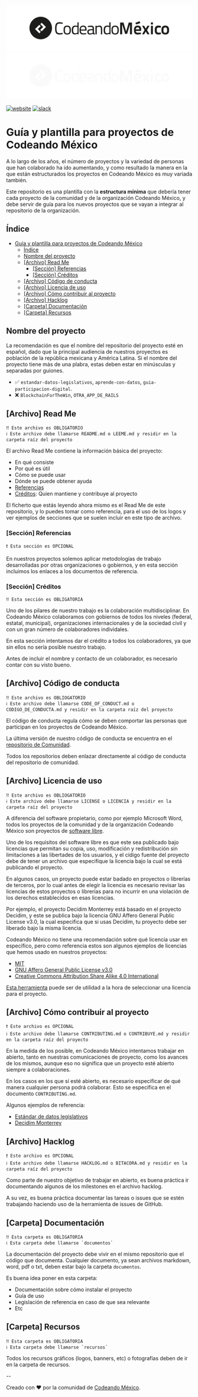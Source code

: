 ![Logo Codeando México](/recursos/imagenes/logo-cmx.svg#gh-light-mode-only)
![Logo Codeando México](/recursos/imagenes/logo-cmx-blanco.svg#gh-dark-mode-only)

[![website](https://img.shields.io/badge/website-CodeandoMexico-00D88E.svg)](http://www.codeandomexico.org/)
[![slack](https://img.shields.io/badge/slack-CodeandoMexico-EC0E4F.svg)](http://slack.codeandomexico.org/)


# Guía y plantilla para proyectos de Codeando México

A lo largo de los años, el número de proyectos y la variedad de personas que han colaborado ha ido aumentando, y como resultado la manera en la que están estructurados los proyectos en Codeando México es muy variada también. 

Este repositorio es una plantilla con la **estructura mínima** que debería tener cada proyecto de la comunidad y de la organización Codeando México, y debe servir de guía para los nuevos proyectos que se vayan a integrar al repositorio de la organización.


## Índice

- [Guía y plantilla para proyectos de Codeando México](#guía-y-plantilla-para-proyectos-de-codeando-méxico)
  - [Índice](#índice)
  - [Nombre del proyecto](#nombre-del-proyecto)
  - [[Archivo] Read Me](#archivo-read-me)
    - [[Sección] Referencias](#sección-referencias)
    - [[Sección] Créditos](#sección-créditos)
  - [[Archivo] Código de conducta](#archivo-código-de-conducta)
  - [[Archivo] Licencia de uso](#archivo-licencia-de-uso)
  - [[Archivo] Cómo contribuir al proyecto](#archivo-cómo-contribuir-al-proyecto)
  - [[Archivo] Hacklog](#archivo-hacklog)
  - [[Carpeta] Documentación](#carpeta-documentación)
  - [[Carpeta] Recursos](#carpeta-recursos)

## Nombre del proyecto

La recomendación es que el nombre del repositorio del proyecto esté en español, dado que la principal audiencia de nuestros proyectos es población de la república mexicana y América Latina. Si el nombre del proyecto tiene más de una plabra, estas deben estar en minúsculas y separadas por guiones.

* ✅  `estandar-datos-legislativos`, `aprende-con-datos`, `guia-participacion-digital`.
* ❌  `BlockchainForTheWin`, `OTRA_APP_DE_RAILS`

## [Archivo] Read Me

```
‼️ Este archivo es OBLIGATORIO
ℹ️ Este archivo debe llamarse README.md o LEEME.md y residir en la carpeta raíz del proyecto
```

El archivo Read Me contiene la información básica del proyecto:

  * En qué consiste
  * Por qué es útil
  * Cómo se puede usar
  * Dónde se puede obtener ayuda
  * [Referencias](#sección-referencias)
  * [Créditos](#sección-créditos): Quien mantiene y contribuye al proyecto


El ficherto que estás leyendo ahora mismo es el Read Me de este repositorio, y lo puedes tomar como referencia, para el uso de los logos y ver ejemplos de secciones que se suelen incluir en este tipo de  archivo.

### [Sección] Referencias

```
❗️ Esta sección es OPCIONAL
```

En nuestros proyectos solemos aplicar metodologías de trabajo desarrolladas por otras organizaciones o gobiernos, y en esta sección incluimos los enlaces a los documentos de referencia. 

### [Sección] Créditos

```
‼️ Esta sección es OBLIGATORIA
```

Uno de los pilares de nuestro trabajo es la colaboración multidisciplinar. En Codeando México colaboramos con gobiernos de todos los niveles (federal, estatal, municipal), organizaciones internacionales y de la sociedad civil y con un gran número de colaboradores individales.

En esta sección intentamos dar el crédito a todos los colaboradores, ya que sin ellos no sería posible nuestro trabajo.

Antes de incluir el nombre y contacto de un colaborador, es necesario contar con su visto bueno.

## [Archivo] Código de conducta

```
‼️ Este archivo es OBLIOGATORIO
ℹ️ Este archivo debe llamarse CODE_OF_CONDUCT.md o CODIGO_DE_CONDUCTA.md y residir en la carpeta raíz del proyecto
```

El código de conducta regula cómo se deben comportar las personas que participan en los proyectos de Codeando México.

La última versión de nuestro código de conducta se encuentra en el [repositorio de Comunidad](https://github.com/CodeandoMexico/comunidad/blob/master/CODIGO-DE-CONDUCTA.md).

Todos los repositorios deben enlazar directamente al código de conducta del repositorio de comunidad.

## [Archivo] Licencia de uso

```
‼️ Este archivo es OBLIOGATORIO
ℹ️ Este archivo debe llamarse LICENSE o LICENCIA y residir en la carpeta raíz del proyecto
```

A diferencia del software propietario, como por ejemplo Microsoft Word, todos los proyectos de la comunidad y de la organización Codeando México son proyectos de [software libre](https://www.gnu.org/philosophy/free-sw.es.html).

Uno de los requisitos del software libre es que este sea publicado bajo licencias que permitan su copia, uso, modificación y redistribución sin limitaciones a las libertades de los usuarios, y el cídigo fuente del proyecto debe de tener un archivo que especifique la licencia bajo la cual se está publicando el proyecto.

En algunos casos, un proyecto puede estar badado en proyectos o librerías de terceros, por lo cual antes de elegir la licencia es necesario revisar las licencias de estos proyectos o librerías para no incurrir en una violación de los derechos establecidos en esas licencias.

Por ejemplo, el proyecto Decidim Monterrey está basado en el proyecto Decidim, y este se publica bajo la licencia GNU Affero General Public License v3.0, la cual especifica que si usas Decidim, tu proyecto debe ser liberado bajo la misma licencia.

Codeando México no tiene una recomendación sobre qué licencia usar en específico, pero como referencia estos son algunos ejemplos de licencias que hemos usado en nuestros proyectos:
* [MIT](https://opensource.org/licenses/MIT)
* [GNU Affero General Public License v3.0](https://choosealicense.com/licenses/agpl-3.0/)
* [Creative Commons Attribution Share Alike 4.0 International](https://creativecommons.org/licenses/by-sa/4.0/)


[Esta herramienta](https://choosealicense.com/appendix/) puede ser de utilidad a la hora de seleccionar una licencia para el proyecto.

## [Archivo] Cómo contribuir al proyecto

```
❗️ Este archivo es OPCIONAL
ℹ️ Este archivo debe llamarse CONTRIBUTING.md o CONTRIBUYE.md y residir en la carpeta raíz del proyecto
```

En la medida de los posible, en Codeando México intentamos trabajar en abierto, tanto en nuestras comunicaciones de proyecto, como los avances de los mismos, aunque eso no significa que un proyecto esté abierto siempre a colaboraciones.

En los casos en los que sí esté abierto, es necesario especificar de qué manera cualquier persona podrá colaborar. Esto se especifica en el documento `CONTRIBUTING.md`. 

Algunos ejemplos de referencia:

* [Estándar de datos legislativos](https://github.com/CodeandoMexico/estandar-datos-legislativos/blob/master/CONTRIBUTING.md)
* [Decidim Monterrey](https://github.com/CodeandoMexico/decidim-monterrey/blob/main/CONTRIBUTING.md)


## [Archivo] Hacklog

```
❗️ Este archivo es OPCIONAL
ℹ️ Este archivo debe llamarse HACKLOG.md o BITACORA.md y residir en la carpeta raíz del proyecto
```

Como parte de nuestro objetivo de trabajar en abierto, es buena práctica ir documentando algunos de los milestones en el archivo hacklog.

A su vez, es buena práctica documentar las tareas o issues que se estén trabajando haciendo uso de la herramienta de issues de GitHub.

## [Carpeta] Documentación

```
‼️ Esta carpeta es OBLIGATORIA
ℹ️ Esta carpeta debe llamarse `documentos`
```

La documentación del proyecto debe vivir en el mismo repositorio que el código que documenta. Cualquier documento, ya sean archivos markdown, word, pdf o txt, deben estar bajo la carpeta `documentos`.

Es buena idea poner en esta carpeta:

* Documentación sobre cómo instalar el proyecto
* Guía de uso
* Legislación de referencia en caso de que sea relevante
* Etc


## [Carpeta] Recursos

```
‼️ Esta carpeta es OBLIGATORIA
ℹ️ Esta carpeta debe llamarse `recursos`
```

Todos los recursos gráficos (logos, banners, etc) o fotografías deben de ir en la carpeta de recursos.

--

Creado con ❤️ por la comunidad de [Codeando México](http://www.codeandomexico.org).
